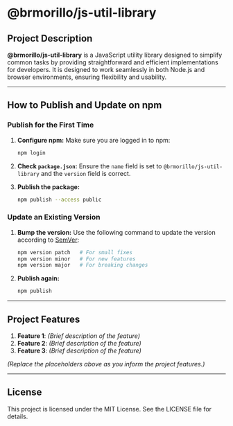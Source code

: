 # @brmorillo/js-util-library

## Project Description

**@brmorillo/js-util-library** is a JavaScript utility library designed to simplify common tasks by providing straightforward and efficient implementations for developers. It is designed to work seamlessly in both Node.js and browser environments, ensuring flexibility and usability.

---

## How to Publish and Update on npm

### Publish for the First Time

1. **Configure npm:**
   Make sure you are logged in to npm:
   ```bash
   npm login
   ```

2. **Check `package.json`:**
   Ensure the `name` field is set to `@brmorillo/js-util-library` and the `version` field is correct.

3. **Publish the package:**
   ```bash
   npm publish --access public
   ```

### Update an Existing Version

1. **Bump the version:**
   Use the following command to update the version according to [SemVer](https://semver.org/):
   ```bash
   npm version patch   # For small fixes
   npm version minor   # For new features
   npm version major   # For breaking changes
   ```

2. **Publish again:**
   ```bash
   npm publish
   ```

---

## Project Features

1. **Feature 1**: *(Brief description of the feature)*
2. **Feature 2**: *(Brief description of the feature)*
3. **Feature 3**: *(Brief description of the feature)*

*(Replace the placeholders above as you inform the project features.)*

---

## License

This project is licensed under the MIT License. See the LICENSE file for details.
